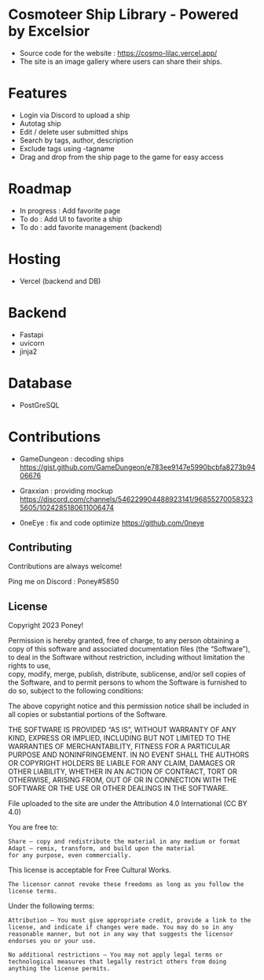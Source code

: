 
# Cosmoteer Ship Library - Powered by Excelsior

* Source code for the website : https://cosmo-lilac.vercel.app/
* The site is an image gallery where users can share their ships.

# Features 
* Login via Discord to upload a ship
* Autotag ship
* Edit / delete user submitted ships
* Search by tags, author, description
* Exclude tags using -tagname
* Drag and drop from the ship page to the game for easy access

# Roadmap
* In progress : Add favorite page
* To do : Add UI to favorite a ship
* To do : add favorite management (backend)

# Hosting 
* Vercel (backend and DB)

# Backend
* Fastapi
* uvicorn
* jinja2

# Database 
* PostGreSQL

# Contributions 
* GameDungeon : decoding ships 
https://gist.github.com/GameDungeon/e783ee9147e5990bcbfa8273b9406676

* Graxxian : providing mockup 
https://discord.com/channels/546229904488923141/968552700583235605/1024285180611006474

* 0neEye : fix and code optimize
https://github.com/0neye


## Contributing

Contributions are always welcome!

Ping me on Discord : Poney#5850


## License

 Copyright 2023 Poney!

 Permission is hereby granted, free of charge, to any person obtaining a copy of this software and associated 
 documentation files (the “Software”), to deal in the Software without restriction, including without limitation the rights to use,  
 copy, modify, merge, publish, distribute, sublicense, and/or sell copies of the Software, and to permit persons to whom the Software
 is furnished to do so, subject to the following conditions:

 The above copyright notice and this permission notice shall be included in all copies or substantial portions of the Software.

 THE SOFTWARE IS PROVIDED “AS IS”, WITHOUT WARRANTY OF ANY KIND, EXPRESS OR IMPLIED, INCLUDING BUT NOT LIMITED TO THE WARRANTIES OF 
 MERCHANTABILITY, FITNESS FOR A PARTICULAR PURPOSE AND NONINFRINGEMENT. IN NO EVENT SHALL THE AUTHORS OR COPYRIGHT HOLDERS BE LIABLE 
 FOR ANY CLAIM, DAMAGES OR OTHER LIABILITY, WHETHER IN AN ACTION OF CONTRACT, TORT OR OTHERWISE, ARISING FROM, OUT OF OR IN CONNECTION 
 WITH THE SOFTWARE OR THE USE OR OTHER DEALINGS IN THE SOFTWARE.


File uploaded to the site are under the Attribution 4.0 International (CC BY 4.0) 
  
You are free to:

    Share — copy and redistribute the material in any medium or format
    Adapt — remix, transform, and build upon the material
    for any purpose, even commercially.

This license is acceptable for Free Cultural Works.

    The licensor cannot revoke these freedoms as long as you follow the license terms.

Under the following terms:

    Attribution — You must give appropriate credit, provide a link to the license, and indicate if changes were made. You may do so in any reasonable manner, but not in any way that suggests the licensor endorses you or your use.

    No additional restrictions — You may not apply legal terms or technological measures that legally restrict others from doing anything the license permits.


